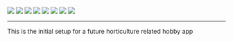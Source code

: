 ![](https://img.shields.io/badge/TypeScript-informational?style=flat&logo=TypeScript&logoColor=white&color=007acc)
![](https://img.shields.io/badge/React-informational?style=flat&logo=React&logoColor=white&color=61DAFB)
![](https://img.shields.io/badge/Redux-informational?style=flat&logo=Redux&logoColor=white&color=764abc)
![](https://img.shields.io/badge/Next.js-informational?style=flat&logo=Next.js&logoColor=white&color=black)
![](https://img.shields.io/badge/NestJS-informational?style=flat&logo=Nestjs&logoColor=white&color=e0234e)
![](https://img.shields.io/badge/Node.js-informational?style=flat&logo=Node.js&logoColor=white&color=68a063)
![](https://img.shields.io/badge/PostgreSQL-informational?style=flat&logo=postgresql&logoColor=white&color=31648c)
![](https://img.shields.io/badge/Prisma-informational?style=flat&logo=prisma&logoColor=white&color=5a67d8)

---

This is the initial setup for a future horticulture related hobby app

